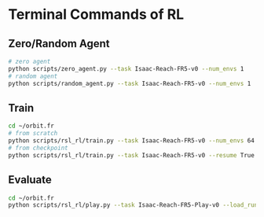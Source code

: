 # Terminal Commands of RL

## Zero/Random Agent
``` bash
# zero agent
python scripts/zero_agent.py --task Isaac-Reach-FR5-v0 --num_envs 1
# random agent
python scripts/random_agent.py --task Isaac-Reach-FR5-v0 --num_envs 1
```

## Train
``` bash
cd ~/orbit.fr
# from scratch
python scripts/rsl_rl/train.py --task Isaac-Reach-FR5-v0 --num_envs 64 --headless
# from checkpoint
python scripts/rsl_rl/train.py --task Isaac-Reach-FR5-v0 --resume True --load_run /path/to/run --checkpoint xxx.pt --num_envs 64 --headless
```

## Evaluate
``` bash
cd ~/orbit.fr
python scripts/rsl_rl/play.py --task Isaac-Reach-FR5-Play-v0 --load_run /path/to/run --checkpoint xxx.pt
```
